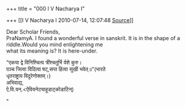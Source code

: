 +++
title = "000 I V Nacharya I"

+++
[[I V Nacharya I	2010-07-14, 12:07:48 [Source](https://groups.google.com/g/bvparishat/c/GdHeNnGdasM)]]



Dear Scholar Friends,  
PraNamyA. I found a wonderful verse in sanskrit. It is in the shape of a  
riddle.Would you mind enlightening me  
what its meaning is? It is here-under.

"एकया द्वे विनिश्चित्य त्रींश्चतुर्भि र्वशे कुरु।  
पञ्च जित्वा विदित्वा षट्,सप्त हित्वा सुखी भवेत्॥"(भारते  
धृतराष्ट्राय विदुरेणोक्तम्।)  
अभिवाद्य,  
ऐ.वि.यन्.\<ऐवियनेट्याहूडाट्कोडाटिन्)

"

  

